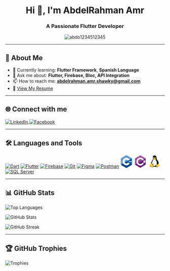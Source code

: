 <h1 align="center">Hi 👋, I'm AbdelRahman Amr</h1>
<h3 align="center">A Passionate Flutter Developer</h3>

<p align="center">
  <img src="https://komarev.com/ghpvc/?username=abdo1234512345&label=Profile%20views&color=0e75b6&style=flat" alt="abdo1234512345" />
</p>

---

## 🚀 About Me

- 🌱 Currently learning: **Flutter Framework**, **Spanish Language**
- 💬 Ask me about: **Flutter, Firebase, Bloc, API Integration**
- 📫 How to reach me: **abdelrahman.amr.shawky@gmail.com**
- 📄 [View My Resume](https://drive.google.com/file/d/1DktjaAXL6vljY52e23Z0ZUtmiwzN4SHv/view?usp=sharing)

---

## 🌐 Connect with me

<p align="left">
  <a href="https://www.linkedin.com/in/abdelrahman-amr-a47436375/" target="blank">
    <img align="center" src="https://raw.githubusercontent.com/rahuldkjain/github-profile-readme-generator/master/src/images/icons/Social/linked-in-alt.svg" alt="LinkedIn" height="30" width="40" />
  </a>
  <a href="https://fb.com/abdomadrid8686" target="blank">
    <img align="center" src="https://raw.githubusercontent.com/rahuldkjain/github-profile-readme-generator/master/src/images/icons/Social/facebook.svg" alt="Facebook" height="30" width="40" />
  </a>
</p>

---

## 🛠️ Languages and Tools

<p align="left">
  <a href="https://dart.dev" target="_blank"><img src="https://www.vectorlogo.zone/logos/dartlang/dartlang-icon.svg" alt="Dart" width="40" height="40"/></a>
  <a href="https://flutter.dev" target="_blank"><img src="https://www.vectorlogo.zone/logos/flutterio/flutterio-icon.svg" alt="Flutter" width="40" height="40"/></a>
  <a href="https://firebase.google.com/" target="_blank"><img src="https://www.vectorlogo.zone/logos/firebase/firebase-icon.svg" alt="Firebase" width="40" height="40"/></a>
  <a href="https://git-scm.com/" target="_blank"><img src="https://www.vectorlogo.zone/logos/git-scm/git-scm-icon.svg" alt="Git" width="40" height="40"/></a>
  <a href="https://www.figma.com/" target="_blank"><img src="https://www.vectorlogo.zone/logos/figma/figma-icon.svg" alt="Figma" width="40" height="40"/></a>
  <a href="https://postman.com" target="_blank"><img src="https://www.vectorlogo.zone/logos/getpostman/getpostman-icon.svg" alt="Postman" width="40" height="40"/></a>
  <a href="https://www.w3schools.com/cpp/" target="_blank"><img src="https://raw.githubusercontent.com/devicons/devicon/master/icons/cplusplus/cplusplus-original.svg" alt="C++" width="40" height="40"/></a>
  <a href="https://www.w3schools.com/cs/" target="_blank"><img src="https://raw.githubusercontent.com/devicons/devicon/master/icons/csharp/csharp-original.svg" alt="C#" width="40" height="40"/></a>
  <a href="https://www.linux.org/" target="_blank"><img src="https://raw.githubusercontent.com/devicons/devicon/master/icons/linux/linux-original.svg" alt="Linux" width="40" height="40"/></a>
  <a href="https://www.microsoft.com/en-us/sql-server" target="_blank"><img src="https://www.svgrepo.com/show/303229/microsoft-sql-server-logo.svg" alt="SQL Server" width="40" height="40"/></a>
</p>

---

## 📊 GitHub Stats

<p align="left">
  <img src="https://github-readme-stats.vercel.app/api/top-langs?username=abdo1234512345&show_icons=true&locale=en&layout=compact" alt="Top Languages" />
</p>
<p align="left">
  <img src="https://github-readme-stats.vercel.app/api?username=abdo1234512345&show_icons=true&locale=en" alt="GitHub Stats" />
</p>
<p align="left">
  <img src="https://github-readme-streak-stats.herokuapp.com/?user=abdo1234512345" alt="GitHub Streak" />
</p>

---

## 🏆 GitHub Trophies

<p align="left">
  <img src="https://github-profile-trophy.vercel.app/?username=abdo1234512345" alt="Trophies" />
</p>
